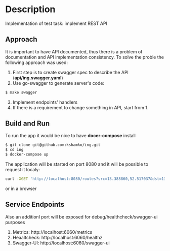 # Description

Implementation of test task: implement REST API 

## Approach

It is important to have API documented, thus there is a problem of documentation and API implementation consistency. To solve the proble the following approach was used:

1. First step is to create swagger spec to describe the API (**api/ing.swagger.yaml**)
2. Use go-swagger to generate server's code:
```bash
$ make swagger
```
3. Implement endpoints' handlers
4. If there is a requirement to change something in API, start from 1.

## Build and Run

To run the app it would be nice to have **docer-compose** install

```bash
$ git clone git@github.com:kshamko/ing.git
$ cd ing
$ docker-compose up
```

The application will be started on port 8080 and it will be possible to request it localy:
```bash
curl -XGET 'http://localhost:8080/routes?src=13.388860,52.517037&dst=13.397634,52.529407&dst=13.428555,52.523219'
```

or in a browser

## Service Endpoints

Also an additionl port will be exposed for debug/healthcheck/swagger-ui purposes

1. Metrics: http://localhost:6060/metrics
2. Heaaltcheck: http://localhost:6060/healthz
3. Swagger-UI: http://localhost:6060/swagger-ui

